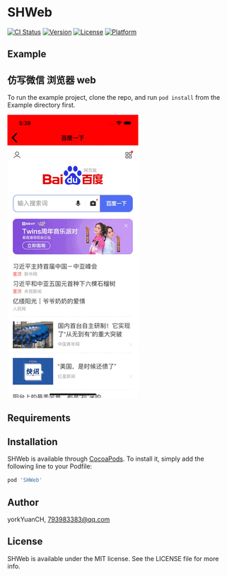 # SHWeb

[![CI Status](https://img.shields.io/travis/yorkYuanCH/SHWeb.svg?style=flat)](https://travis-ci.org/yorkYuanCH/SHWeb)
[![Version](https://img.shields.io/cocoapods/v/SHWeb.svg?style=flat)](https://cocoapods.org/pods/SHWeb)
[![License](https://img.shields.io/cocoapods/l/SHWeb.svg?style=flat)](https://cocoapods.org/pods/SHWeb)
[![Platform](https://img.shields.io/cocoapods/p/SHWeb.svg?style=flat)](https://cocoapods.org/pods/SHWeb)

## Example
## 仿写微信 浏览器 web
To run the example project, clone the repo, and run `pod install` from the Example directory first.


![image](https://raw.githubusercontent.com/QiuYeHong90/SHWeb/d39431ef405a023c727a64c6b4cfac51eb900a8b/Simulator%20Screen%20Recording%20-%20iPhone%2014%20-%202023-05-19%20at%2017.39.55.gif)



## Requirements

## Installation


SHWeb is available through [CocoaPods](https://cocoapods.org). To install
it, simply add the following line to your Podfile:

```ruby
pod 'SHWeb'
```

## Author

yorkYuanCH, 793983383@qq.com

## License

SHWeb is available under the MIT license. See the LICENSE file for more info.
